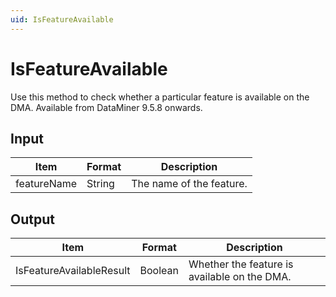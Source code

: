 ```yaml
---
uid: IsFeatureAvailable
---
```


# IsFeatureAvailable

Use this method to check whether a particular feature is available on the DMA. Available from DataMiner 9.5.8 onwards.

## Input

| Item        | Format | Description              |
|-------------|--------|--------------------------|
| featureName | String | The name of the feature. |

## Output

| Item                     | Format  | Description                                  |
|--------------------------|---------|----------------------------------------------|
| IsFeatureAvailableResult | Boolean | Whether the feature is available on the DMA. |
